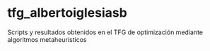 # tfg_albertoiglesiasb
Scripts y resultados obtenidos en el TFG de optimización mediante algoritmos metaheurísticos
